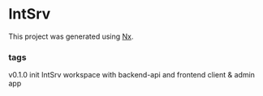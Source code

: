 

# IntSrv

This project was generated using [Nx](https://nx.dev).

### tags
v0.1.0 init IntSrv workspace with backend-api and frontend client & admin app

